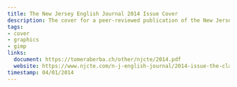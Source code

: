 ```yaml
---
title: The New Jersey English Journal 2014 Issue Cover
description: The cover for a peer-reviewed publication of the New Jersey Council of Teachers of English (NJCTE).
tags:
- cover
- graphics
- gimp
links:
  document: https://tomeraberba.ch/other/njcte/2014.pdf
  website: https://www.njcte.com/n-j-english-journal/2014-issue-the-classroom-and-beyond
timestamp: 04/01/2014
---
```

